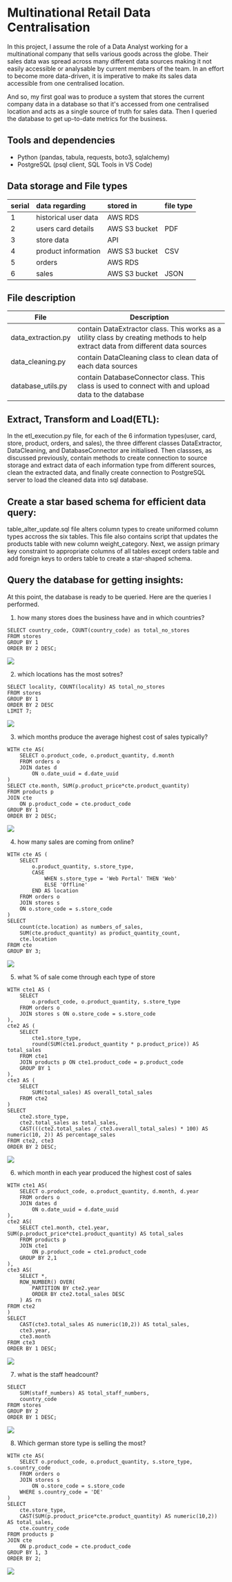 # Multinational Retail Data Centralisation

In this project, I assume the role of a Data Analyst working for a multinational company that sells various goods across the globe. Their sales data was spread across many different data sources making it not easily accessible or analysable by current members of the team. In an effort to become more data-driven, it is imperative to make its sales data accessible from one centralised location. 

And so, my first goal was to produce a system that stores the current company data in a database so that it's accessed from one centralised location and acts as a single source of truth for sales data. Then I queried the database to get up-to-date metrics for the business.

## Tools and dependencies
- Python (pandas, tabula, requests, boto3, sqlalchemy)
- PostgreSQL (psql client, SQL Tools in VS Code)

## Data storage and File types

|serial| data regarding      | stored in     | file type |
|:-----| :-------------------| :------------ |:----------|
|1     | historical user data| AWS RDS       |           |
|2     | users card details  | AWS S3 bucket | PDF       |
|3     | store data          | API           |           |
|4     | product information | AWS S3 bucket | CSV       |
|5     | orders              | AWS RDS       |           |
|6     | sales               | AWS S3 bucket | JSON      | 

## File description

|File | Description |
|-----|-------------|
|data_extraction.py| contain DataExtractor class. This works as a utility class by creating methods to help extract data from different data sources |
|data_cleaning.py| contain DataCleaning class to clean data of each data sources |
|database_utils.py| contain DatabaseConnector class. This class is used to connect with and upload data to the database |

## Extract, Transform and Load(ETL):
In the etl_execution.py file, for each of the 6 information types(user, card, store, product, orders, and sales), the three different classes DataExtractor, DataCleaning, and DatabaseConnector are initialised. Then classses, as discussed previously, contain methods to create connection to source storage and extract data of each information type from different sources, clean the extracted data, and finally create connection to PostgreSQL server to load the cleaned data into sql database. 

## Create a star based schema for efficient data query:
table_alter_update.sql file alters column types to create uniformed column types accross the six tables. This file also contains script that updates the products table with new column weight_category. 
Next, we assign primary key constraint to appropriate columns of all tables except orders table and add foreign keys to orders table to create a star-shaped schema. 

## Query the database for getting insights: 
At this point, the database is ready to be queried. Here are the queries I performed. 

1. how many stores does the business have and in which countries?
```
SELECT country_code, COUNT(country_code) as total_no_stores
FROM stores
GROUP BY 1
ORDER BY 2 DESC; 
```
<img src="D:\project_dir\multinational-retail-data-centralisation\sql-queries\1.JPG">

2. which locations has the most sotres?
```
SELECT locality, COUNT(locality) AS total_no_stores
FROM stores
GROUP BY 1
ORDER BY 2 DESC
LIMIT 7;
```
<img src="D:\project_dir\multinational-retail-data-centralisation\sql-queries\2.JPG">

3. which months produce the average highest cost of sales typically?
```
WITH cte AS(
    SELECT o.product_code, o.product_quantity, d.month
    FROM orders o
    JOIN dates d
        ON o.date_uuid = d.date_uuid
)
SELECT cte.month, SUM(p.product_price*cte.product_quantity)
FROM products p
JOIN cte
    ON p.product_code = cte.product_code
GROUP BY 1
ORDER BY 2 DESC;
```
<img src="D:\project_dir\multinational-retail-data-centralisation\sql-queries\3.JPG">

4. how many sales are coming from online?

```
WITH cte AS (
	SELECT 
		o.product_quantity, s.store_type,
		CASE
			WHEN s.store_type = 'Web Portal' THEN 'Web'
			ELSE 'Offline'
		END AS location 
	FROM orders o
	JOIN stores s
	ON o.store_code = s.store_code
)
SELECT 
	count(cte.location) as numbers_of_sales, 
	SUM(cte.product_quantity) as product_quantity_count, 
	cte.location
FROM cte
GROUP BY 3;
```
<img src="D:\project_dir\multinational-retail-data-centralisation\sql-queries\4.JPG">

5. what % of sale come through each type of store

```
WITH cte1 AS (
    SELECT 
        o.product_code, o.product_quantity, s.store_type
    FROM orders o
    JOIN stores s ON o.store_code = s.store_code
),
cte2 AS (
    SELECT 
        cte1.store_type, 
    	round(SUM(cte1.product_quantity * p.product_price)) AS total_sales
    FROM cte1
    JOIN products p ON cte1.product_code = p.product_code
    GROUP BY 1
),
cte3 AS (
    SELECT 
        SUM(total_sales) AS overall_total_sales
    FROM cte2
)
SELECT 
    cte2.store_type,
    cte2.total_sales as total_sales,
    CAST(((cte2.total_sales / cte3.overall_total_sales) * 100) AS numeric(10, 2)) AS percentage_sales
FROM cte2, cte3
ORDER BY 2 DESC;
```
<img src="D:\project_dir\multinational-retail-data-centralisation\sql-queries\5.JPG">

6. which month in each year produced the highest cost of sales

```
WITH cte1 AS(
    SELECT o.product_code, o.product_quantity, d.month, d.year
    FROM orders o
    JOIN dates d
        ON o.date_uuid = d.date_uuid
),
cte2 AS(
	SELECT cte1.month, cte1.year, SUM(p.product_price*cte1.product_quantity) AS total_sales
	FROM products p
	JOIN cte1
		ON p.product_code = cte1.product_code
	GROUP BY 2,1
),
cte3 AS(
	SELECT *, 
	ROW_NUMBER() OVER(
		PARTITION BY cte2.year
		ORDER BY cte2.total_sales DESC
	) AS rn
FROM cte2
)
SELECT 
	CAST(cte3.total_sales AS numeric(10,2)) AS total_sales, 
	cte3.year, 
	cte3.month
FROM cte3
ORDER BY 1 DESC;
```
<img src="D:\project_dir\multinational-retail-data-centralisation\sql-queries\6.JPG">

7. what is the staff headcount?
```
SELECT 
	SUM(staff_numbers) AS total_staff_numbers,
	country_code
FROM stores
GROUP BY 2
ORDER BY 1 DESC;
```
<img src="D:\project_dir\multinational-retail-data-centralisation\sql-queries\7.JPG">

8. Which german store type is selling the most?

```
WITH cte AS(
    SELECT o.product_code, o.product_quantity, s.store_type, s.country_code
    FROM orders o
    JOIN stores s
        ON o.store_code = s.store_code
	WHERE s.country_code = 'DE'
)
SELECT 
	cte.store_type, 
	CAST(SUM(p.product_price*cte.product_quantity) AS numeric(10,2)) AS total_sales, 
	cte.country_code
FROM products p
JOIN cte
    ON p.product_code = cte.product_code
GROUP BY 1, 3
ORDER BY 2;
```
<img src="D:\project_dir\multinational-retail-data-centralisation\sql-queries\8.JPG">
